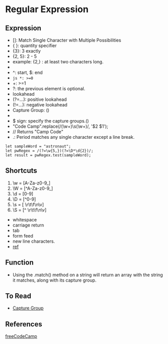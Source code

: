 # Regular Expression

## Expression
 * []: Match Single Character with Multiple Possibilities
 * { }: quantity specifier
  * {3}: 3 exactly
  * {2, 5}: 2 - 5
  * example: {2,} : at least two characters long.
 * [^]: negated
 * ^: start, $: end
 * ```js *: >=0 ```
 * +: >=1
 * ?: the previous element is optional.
 * lookahead
  * (?=...): positive lookahead
  * (!=...): negative lookahead
 * Capture Group: ()
  *
* $ sign: specify the capture groups.()
 * "Code Camp".replace(/(\w+)\s(\w+)/, '$2 $1');
 * // Returns "Camp Code"
 * .: Period matches any single character except a line break.

```
let sampleWord = "astronaut";
let pwRegex = /(?=\w{5,})(?=\D*\d{2})/;
let result = pwRegex.test(sampleWord);
```


## Shortcuts
1. \w = [A-Za-z0-9_]
2. \W = [^A-Za-z0-9_]
3. \d = [0-9]
4. \D = [^0-9]
5. \s = [ \r\t\f\n\v]
6. \S = [^ \r\t\f\n\v]
 * whitespace
 * carriage return
 * tab
 * form feed
 * new line characters.
 * [ref](https://www.w3schools.com/jsref/jsref_obj_regexp.asp)

## Function
 * Using the .match() method on a string will return an array with the string it matches, along with its capture group.

## To Read
 * [Capture Group](https://learn.freecodecamp.org/javascript-algorithms-and-data-structures/regular-expressions/reuse-patterns-using-capture-groups)


## References
[freeCodeCamp](https://learn.freecodecamp.org/)
